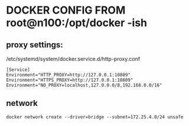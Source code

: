 # DOCKER CONFIG FROM root@n100:/opt/docker -ish

## proxy settings:
/etc/systemd/system/docker.service.d/http-proxy.conf
```
[Service]
Environment="HTTP_PROXY=http://127.0.0.1:10809"
Environment="HTTPS_PROXY=http://127.0.0.1:10809"
Environment="NO_PROXY=localhost,127.0.0.0/8,192.168.0.0/16"
```

## network
```
docker network create --driver=bridge --subnet=172.25.4.0/24 unsafe
```
